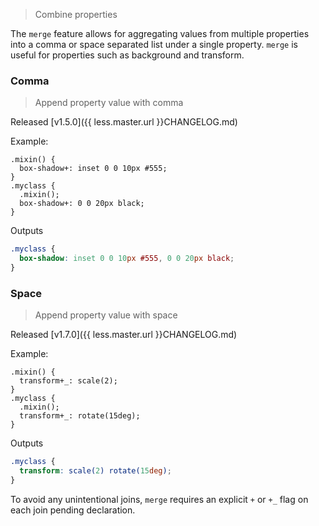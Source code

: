 > Combine properties

The `merge` feature allows for aggregating values from multiple properties into a comma or space separated list under a single property. `merge` is useful for properties such as background and transform.

### Comma

> Append property value with comma

Released [v1.5.0]({{ less.master.url }}CHANGELOG.md)

Example:

```less
.mixin() {
  box-shadow+: inset 0 0 10px #555;
}
.myclass {
  .mixin();
  box-shadow+: 0 0 20px black;
}
```
Outputs

```css
.myclass {
  box-shadow: inset 0 0 10px #555, 0 0 20px black;
}
```

### Space

> Append property value with space

Released [v1.7.0]({{ less.master.url }}CHANGELOG.md)

Example:

```less
.mixin() {
  transform+_: scale(2);
}
.myclass {
  .mixin();
  transform+_: rotate(15deg);
}
```
Outputs

```css
.myclass {
  transform: scale(2) rotate(15deg);
}
```

To avoid any unintentional joins, `merge` requires an explicit `+` or `+_` flag on each join pending declaration.